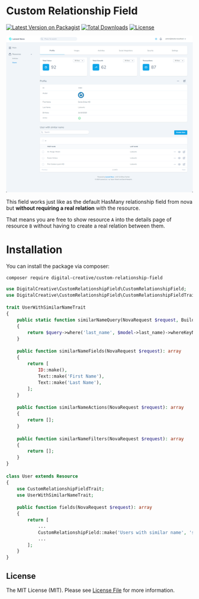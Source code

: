 # Custom Relationship Field

[![Latest Version on Packagist](https://img.shields.io/packagist/v/digital-creative/custom-relationship-field)](https://packagist.org/packages/digital-creative/custom-relationship-field)
[![Total Downloads](https://img.shields.io/packagist/dt/digital-creative/custom-relationship-field)](https://packagist.org/packages/digital-creative/custom-relationship-field)
[![License](https://img.shields.io/packagist/l/digital-creative/custom-relationship-field)](https://github.com/dcasia/custom-relationship-field/blob/master/LICENSE)

<picture>
  <source media="(prefers-color-scheme: dark)" srcset="https://raw.githubusercontent.com/dcasia/custom-relationship-field/main/screenshots/dark.png">
  <img alt="Laravel Nova Filepond in action" src="https://raw.githubusercontent.com/dcasia/custom-relationship-field/main/screenshots/light.png">
</picture>

This field works just like as the default HasMany relationship field from nova but **without requiring a real relation** with the resource.

That means you are free to show resource `A` into the details page of resource `B` without having to create a real relation between them.

# Installation

You can install the package via composer:

```
composer require digital-creative/custom-relationship-field
```

```php
use DigitalCreative\CustomRelationshipField\CustomRelationshipField;
use DigitalCreative\CustomRelationshipField\CustomRelationshipFieldTrait;

trait UserWithSimilarNameTrait
{    
    public static function similarNameQuery(NovaRequest $request, Builder $query, User $model): Builder
    { 
        return $query->where('last_name', $model->last_name)->whereKeyNot($model->getKey());
    }
    
    public function similarNameFields(NovaRequest $request): array
    {
        return [
            ID::make(),
            Text::make('First Name'),
            Text::make('Last Name'),
        ];
    }
    
    public function similarNameActions(NovaRequest $request): array 
    {
        return [];
    }

    public function similarNameFilters(NovaRequest $request): array
    {
        return [];
    }
}

class User extends Resource
{    
    use CustomRelationshipFieldTrait;
    use UserWithSimilarNameTrait;
    
    public function fields(NovaRequest $request): array
    {
        return [
            ...
            CustomRelationshipField::make('Users with similar name', 'similarName', User::class),
            ...
        ];
    }
}
```

## License

The MIT License (MIT). Please see [License File](https://raw.githubusercontent.com/dcasia/custom-relationship-field/master/LICENSE) for more information.
